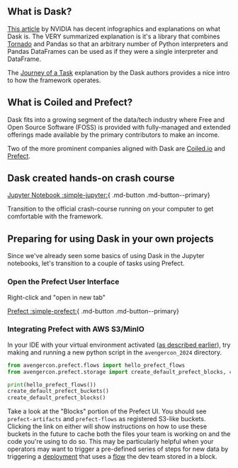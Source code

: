 ## What is Dask?

[This article](https://www.nvidia.com/en-us/glossary/dask/) by NVIDIA has decent
infographics and explanations on what Dask is. The VERY summarized explanation is it's a
library that combines [Tornado](https://www.tornadoweb.org/en/stable/) and Pandas so
that an arbitrary number of Python interpreters and Pandas DataFrames can be used as if
they were a single interpreter and DataFrame.

The [Journey of a Task](https://distributed.dask.org/en/latest/journey.html) explanation
by the Dask authors provides a nice intro to how the framework operates.

## What is Coiled and Prefect?
Dask fits into a growing segment of the data/tech industry where Free and Open Source
Software (FOSS) is provided with fully-managed and extended offerings made available by
the primary contributors to make an income.

Two of the more prominent companies aligned with Dask are [Coiled.io](https://www.coiled.io/)
and [Prefect](https://www.prefect.io/).


## Dask created hands-on crash course

[Jupyter Notebook :simple-jupyter:](http://notebook.localhost:57073/){ .md-button .md-button--primary}

Transition to the official crash-course running on your computer to get comfortable with
the framework.

## Preparing for using Dask in your own projects

Since we've already seen some basics of using Dask in the Jupyter notebooks, let's
transition to a couple of tasks using Prefect.

### Open the Prefect User Interface

Right-click and "open in new tab"

[Prefect :simple-prefect:](http://prefect.localhost:57073/dashboard){ .md-button .md-button--primary}

### Integrating Prefect with AWS S3/MinIO

In your IDE with your virtual environment activated ([as described earlier](1_hello_workshop.md)),
try making and running a new python script in the `avengercon_2024` directory.

``` py title="testing.py"
from avengercon.prefect.flows import hello_prefect_flows
from avengercon.prefect.storage import create_default_prefect_blocks, create_default_prefect_buckets

print(hello_prefect_flows())
create_default_prefect_buckets()
create_default_prefect_blocks()
```

Take a look at the "Blocks" portion of the Prefect UI. You should see `prefect-artifacts`
and `prefect-flows` as registered S3-like buckets. Clicking the link on either will
show instructions on how to use these buckets in the future to cache both the files your
team is working on and the code you're using to do so. This may be particularly helpful
when your operators may want to trigger a pre-defined series of steps for new data by
triggering a [deployment](https://docs.prefect.io/latest/concepts/deployments/) that
uses a [flow](https://docs.prefect.io/latest/concepts/flows/) the dev team stored in a
block.
